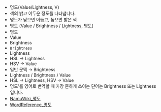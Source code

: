 - 명도(Value/Lightness, V)
- 색의 밝고 어두운 정도를 나타냅니다. 
- 명도가 낮으면 어둡고, 높으면 밝은 색
- 명도 (Value / Brightness / Lightness, 명도)
- 명도
- Value
- Brightness
- `Brightness`
- Lightness
- HSL → Lightness
- HSV → Value
- 일반 문맥 → Brightness
- Lightness / Brightness / Value
- HSL → Lightness, HSV → Value
- 명도'를 영어로 번역할 때 가장 흔하게 쓰이는 단어는 Brightness 또는 Lightness입니다.
- [NamuWiki_명도](https://namu.wiki/w/%EB%AA%85%EB%8F%84)
- [WordReference_명도](https://www.wordreference.com/koen/%EB%AA%85%EB%8F%84)

